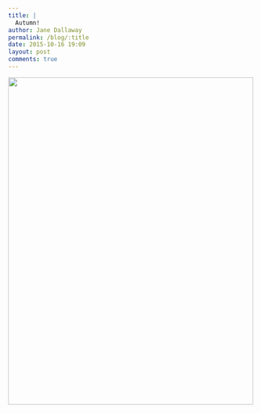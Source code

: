 ```yaml
---
title: |
  Autumn!
author: Jane Dallaway
permalink: /blog/:title
date: 2015-10-16 19:09
layout: post
comments: true
---
```


<div><a href="//static.skitters.dallaway.com/tp_IMG_3978.JPG"><img src="//static.skitters.dallaway.com/tp_thumb_IMG_3978.JPG" width="500" height="667"/></a></div>



  




      
